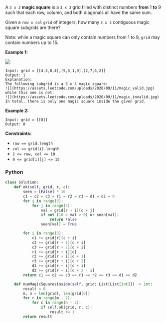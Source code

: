 A  `3 x 3`  **magic square**  is a  `3 x 3`  grid filled with distinct numbers  **from** 1 **to** 9 such that each row,
column, and both diagonals all have the same sum.

Given a  `row x col`  `grid`  of integers, how many  `3 x 3`  contiguous magic square subgrids are there?

Note: while a magic square can only contain numbers from 1 to 9,  `grid`  may contain numbers up to 15.

**Example 1:**

![](https://assets.leetcode.com/uploads/2020/09/11/magic_main.jpg)

```
Input: grid = [[4,3,8,4],[9,5,1,9],[2,7,6,2]]
Output: 1
Explanation: 
The following subgrid is a 3 x 3 magic square:
![](https://assets.leetcode.com/uploads/2020/09/11/magic_valid.jpg)
while this one is not:
![](https://assets.leetcode.com/uploads/2020/09/11/magic_invalid.jpg)
In total, there is only one magic square inside the given grid.
```

**Example 2:**

```
Input: grid = [[8]]
Output: 0
```

**Constraints:**

- `row == grid.length`
- `col == grid[i].length`
- `1 <= row, col <= 10`
- `0 <= grid[i][j] <= 15`

### Python

```python
class Solution:
    def ok(self, grid, r, c):
        seen = [False] * 10
        c1 = c2 = c3 = r1 = r2 = r3 = d1 = d2 = 0
        for i in range(3):
            for j in range(3):
                val = grid[r + i][c + j]
                if not (10 > val > 0) or seen[val]:
                    return False
                seen[val] = True

        for i in range(3):
            c1 += grid[r][c + i]
            c2 += grid[r + 1][c + i]
            c3 += grid[r + 2][c + i]
            r1 += grid[r + i][c]
            r2 += grid[r + i][c + 1]
            r3 += grid[r + i][c + 2]
            d1 += grid[r + i][c + i]
            d2 += grid[r + i][c + 2 - i]
        return c1 == c2 == c3 == r1 == r2 == r3 == d1 == d2

    def numMagicSquaresInside(self, grid: List[List[int]]) -> int:
        result = 0
        m, n = len(grid), len(grid[0])
        for r in range(m - 2):
            for c in range(n - 2):
                if self.ok(grid, r, c):
                    result += 1
        return result
```
